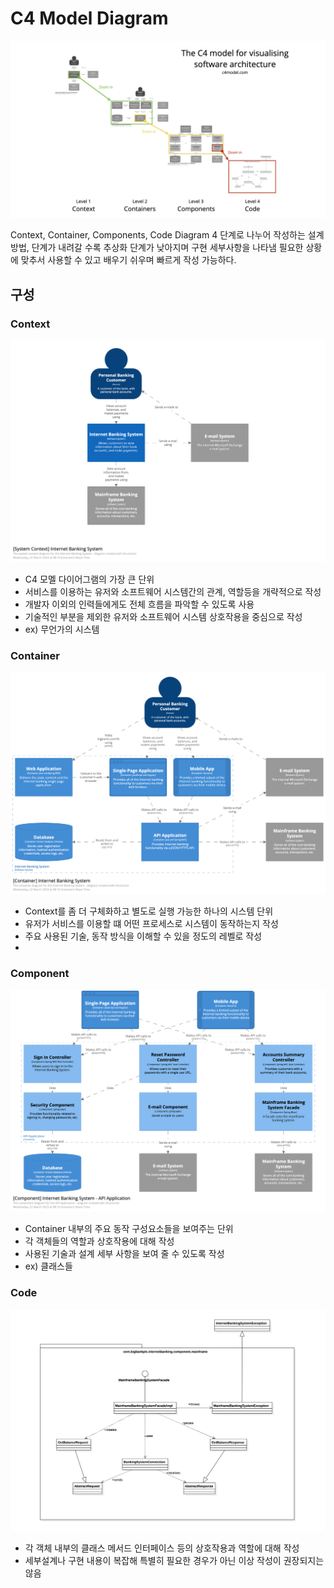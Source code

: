 # C4 Model Diagram

![](./img_02.png)

Context, Container, Components, Code Diagram 4 단계로 나누어 작성하는 설계 방법, 단계가 내려갈 수록 추상화 단계가 낮아지며 구현 세부사항을 나타냄
필요한 상황에 맞추서 사용할 수 있고 배우기 쉬우며 빠르게 작성 가능하다.

## 구성

### Context
![](context.png)


- C4 모멜 다이어그램의 가장 큰 단위
- 서비스를 이용하는 유저와 소프트웨어 시스템간의 관계, 역할등을 개략적으로 작성
- 개발자 이외의 인력들에게도 전체 흐름을 파악할 수 있도록 사용
- 기술적인 부분을 제외한 유저와 소프트웨어 시스템 상호작용을 중심으로 작성
- ex) 무언가의 시스템 

### Container   
![](container.png)
- Context를 좀 더 구체화하고 별도로 실행 가능한 하나의 시스템 단위
- 유저가 서비스를 이용할 떄 어떤 프로세스로 시스템이 동작하는지 작성
- 주요 사용된 기술, 동작 방식을 이해할 수 있을 정도의 레벨로 작성
- 

### Component
![](component.png)

- Container 내부의 주요 동작 구성요소들을 보여주는 단위
- 각 객체들의 역할과 상호작용에 대해 작성
- 사용된 기술과 설계 세부 사항을 보여 줄 수 있도록 작성
- ex) 클래스들

### Code
![](code.png)

- 각 객체 내부의 클래스 메서드 인터페이스 등의 상호작용과 역할에 대해 작성
- 세부설계나 구현 내용이 복잡해 특별히 필요한 경우가 아닌 이상 작성이 권장되지는 않음



